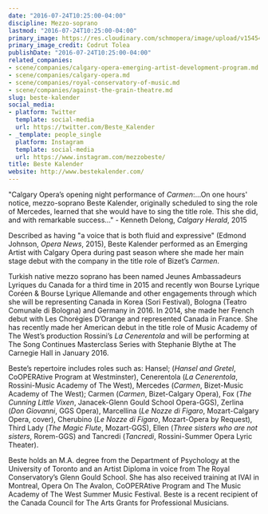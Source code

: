 ```yaml
---
date: "2016-07-24T10:25:00-04:00"
discipline: Mezzo-soprano
lastmod: "2016-07-24T10:25:00-04:00"
primary_image: https://res.cloudinary.com/schmopera/image/upload/v1545409169/media/webhook-uploads/1469370141887/2016-07-24---Beste-Kalender.jpg.jpg
primary_image_credit: Codrut Tolea
publishDate: "2016-07-24T10:25:00-04:00"
related_companies:
- scene/companies/calgary-opera-emerging-artist-development-program.md
- scene/companies/calgary-opera.md
- scene/companies/royal-conservatory-of-music.md
- scene/companies/against-the-grain-theatre.md
slug: beste-kalender
social_media:
- platform: Twitter
  template: social-media
  url: https://twitter.com/Beste_Kalender
- _template: people_single
  platform: Instagram
  template: social-media
  url: https://www.instagram.com/mezzobeste/
title: Beste Kalender
website: http://www.bestekalender.com/
---
```


"Calgary Opera’s opening night performance of *Carmen*:…On one hours' notice, mezzo-soprano Beste Kalender, originally scheduled to sing the role of Mercedes, learned that she would have to sing the title role. This she did, and with remarkable success…" - Kenneth Delong, *Calgary Herald*, 2015

Described as having "a voice that is both fluid and expressive" (Edmond Johnson, *Opera News*, 2015), Beste Kalender performed as an Emerging Artist with Calgary Opera during past season where she made her main stage debut with the company in the title role of Bizet’s *Carmen*.

Turkish native mezzo soprano has been named Jeunes Ambassadeurs Lyriques du Canada for a third time in 2015 and recently won Bourse Lyrique Coréen & Bourse Lyrique Allemande and other engagements through which she will be representing Canada in Korea (Sori Festival), Bologna (Teatro Comunale di Bologna) and Germany in 2016. In 2014, she made her French debut with Les Chorégies D’Orange and represented Canada in France. She has recently made her American debut in the title role of Music Academy of The West’s production Rossini’s *La Cenerentola* and will be performing at The Song Continues Masterclass Series with Stephanie Blythe at The Carnegie Hall in January 2016.

Beste’s repertoire includes roles such as: Hansel; (*Hansel and Gretel*, CoOPERAtive Program at Westminster), Cenerentola (*La Cenerentola*, Rossini-Music Academy of The West), Mercedes (*Carmen*, Bizet-Music Academy of The West); Carmen (*Carmen*, Bizet-Calgary Opera), Fox (*The Cunning Little Vixen*, Janacek-Glenn Gould School Opera-GGS), Zerlina (*Don Giovanni*, GGS Opera), Marcellina (*Le Nozze di Figaro*, Mozart-Calgary Opera, cover), Cherubino (*Le Nozze di Figaro*, Mozart-Opera by Request), Third Lady (*The Magic Flute*, Mozart-GGS), Ellen (*Three sisters who are not sisters*, Rorem-GGS) and Tancredi (*Tancredi*, Rossini-Summer Opera Lyric Theater).

Beste holds an M.A. degree from the Department of Psychology at the University of Toronto and an Artist Diploma in voice from The Royal Conservatory’s Glenn Gould School. She has also received training at IVAI in Montreal, Opera On The Avalon, CoOPERAtive Program and The Music Academy of The West Summer Music Festival. Beste is a recent recipient of the Canada Council for The Arts Grants for Professional Musicians.
